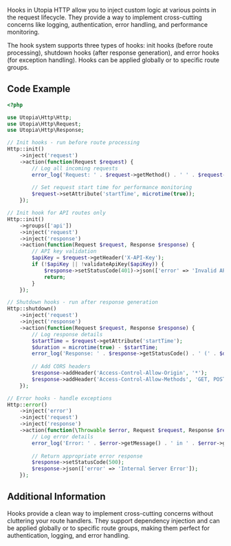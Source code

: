 Hooks in Utopia HTTP allow you to inject custom logic at various points in the request lifecycle. They provide a way to implement cross-cutting concerns like logging, authentication, error handling, and performance monitoring.

The hook system supports three types of hooks: init hooks (before route processing), shutdown hooks (after response generation), and error hooks (for exception handling). Hooks can be applied globally or to specific route groups.

## Code Example

```php
<?php

use Utopia\Http\Http;
use Utopia\Http\Request;
use Utopia\Http\Response;

// Init hooks - run before route processing
Http::init()
    ->inject('request')
    ->action(function(Request $request) {
        // Log all incoming requests
        error_log('Request: ' . $request->getMethod() . ' ' . $request->getURI());
        
        // Set request start time for performance monitoring
        $request->setAttribute('startTime', microtime(true));
    });

// Init hook for API routes only
Http::init()
    ->groups(['api'])
    ->inject('request')
    ->inject('response')
    ->action(function(Request $request, Response $response) {
        // API key validation
        $apiKey = $request->getHeader('X-API-Key');
        if (!$apiKey || !validateApiKey($apiKey)) {
            $response->setStatusCode(401)->json(['error' => 'Invalid API key']);
            return;
        }
    });

// Shutdown hooks - run after response generation
Http::shutdown()
    ->inject('request')
    ->inject('response')
    ->action(function(Request $request, Response $response) {
        // Log response details
        $startTime = $request->getAttribute('startTime');
        $duration = microtime(true) - $startTime;
        error_log('Response: ' . $response->getStatusCode() . ' (' . $duration . 's)');
        
        // Add CORS headers
        $response->addHeader('Access-Control-Allow-Origin', '*');
        $response->addHeader('Access-Control-Allow-Methods', 'GET, POST, PUT, DELETE');
    });

// Error hooks - handle exceptions
Http::error()
    ->inject('error')
    ->inject('request')
    ->inject('response')
    ->action(function(\Throwable $error, Request $request, Response $response) {
        // Log error details
        error_log('Error: ' . $error->getMessage() . ' in ' . $error->getFile() . ':' . $error->getLine());
        
        // Return appropriate error response
        $response->setStatusCode(500);
        $response->json(['error' => 'Internal Server Error']);
    });
```

## Additional Information

Hooks provide a clean way to implement cross-cutting concerns without cluttering your route handlers. They support dependency injection and can be applied globally or to specific route groups, making them perfect for authentication, logging, and error handling.
